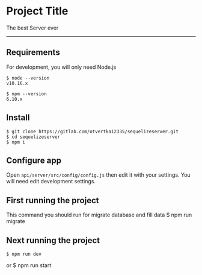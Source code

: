 # Project Title

The best Server ever

---
## Requirements

For development, you will only need Node.js

    $ node --version
    v10.16.x

    $ npm --version
    6.10.x

## Install

    $ git clone https://gitlab.com/otvertka12335/sequelizeserver.git
    $ cd sequelizeserver
    $ npm i

## Configure app

Open `api/server/src/config/config.js` then edit it with your settings. You will need edit development settings.

## First running the project

This command you should run for migrate database and fill data
    $ npm run migrate
    
## Next running the project

    $ npm run dev 
or
    $ npm run start